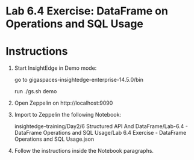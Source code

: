 # Lab 6.4 Exercise: DataFrame on Operations and SQL Usage

# Instructions

1. Start InsightEdge in Demo mode:

    go to gigaspaces-insightedge-enterprise-14.5.0/bin

    run ./gs.sh demo

2. Open Zeppelin on http://localhost:9090

3. Import to Zeppelin the following Notebook:

    insightedge-training/Day2/6 Structured API And DataFrame/Lab-6.4 - DataFrame Operations and SQL Usage/Lab 6.4 Exercise - DataFrame Operations and SQL Usage.json

4. Follow the instructions inside the Notebook paragraphs.
